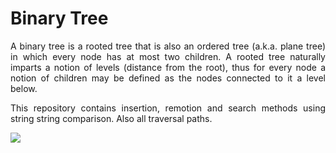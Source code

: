 # Binary Tree
<p align="justify">
A binary tree is a rooted tree that is also an ordered tree (a.k.a. plane tree) in which every node has at most two children. A rooted tree naturally imparts a notion of levels (distance from the root), thus for every node a notion of children may be defined as the nodes connected to it a level below.
</p>
<p align="justify">
This repository contains insertion, remotion and search methods using string string comparison. Also all traversal paths.
</p>
<img src="https://github.com/RafaelBrandaoBastos/ConsoleApplicationBinaryTree/blob/master/binarytree.png">
